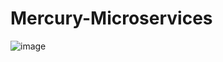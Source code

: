 # Mercury-Microservices
![image](https://user-images.githubusercontent.com/50273874/186657587-287a9c30-3de6-4c1a-bb06-023d98dfc64d.png)
